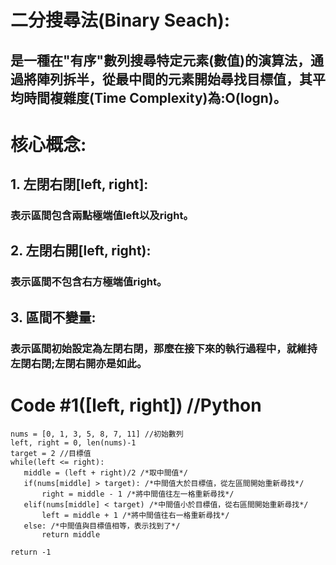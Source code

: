 # 二分搜尋法(Binary Seach):
## 是一種在"有序"數列搜尋特定元素(數值)的演算法，通過將陣列拆半，從最中間的元素開始尋找目標值，其平均時間複雜度(Time Complexity)為:O(logn)。
# 核心概念:
## 1. 左閉右閉[left, right]:
### 表示區間包含兩點極端值left以及right。
## 2. 左閉右開[left, right):
### 表示區間不包含右方極端值right。
## 3. 區間不變量:
### 表示區間初始設定為左閉右閉，那麼在接下來的執行過程中，就維持左閉右閉;左閉右開亦是如此。
# Code #1([left, right]) //Python
    nums = [0, 1, 3, 5, 8, 7, 11] //初始數列
    left, right = 0, len(nums)-1
    target = 2 //目標值
    while(left <= right):
       middle = (left + right)/2 /*取中間值*/
       if(nums[middle] > target): /*中間值大於目標值，從左區間開始重新尋找*/
           right = middle - 1 /*將中間值往左一格重新尋找*/
       elif(nums[middle] < target) /*中間值小於目標值，從右區間開始重新尋找*/
           left = middle + 1 /*將中間值往右一格重新尋找*/
       else: /*中間值與目標值相等，表示找到了*/
           return middle

    return -1
            

